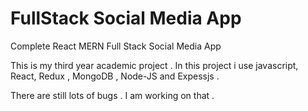 # FullStack Social Media App
Complete React MERN Full Stack Social Media App


This is my third year academic project .
In this project i use javascript, React, Redux , MongoDB , Node-JS and Expessjs . 

 There are still lots of bugs . I am working on that .
